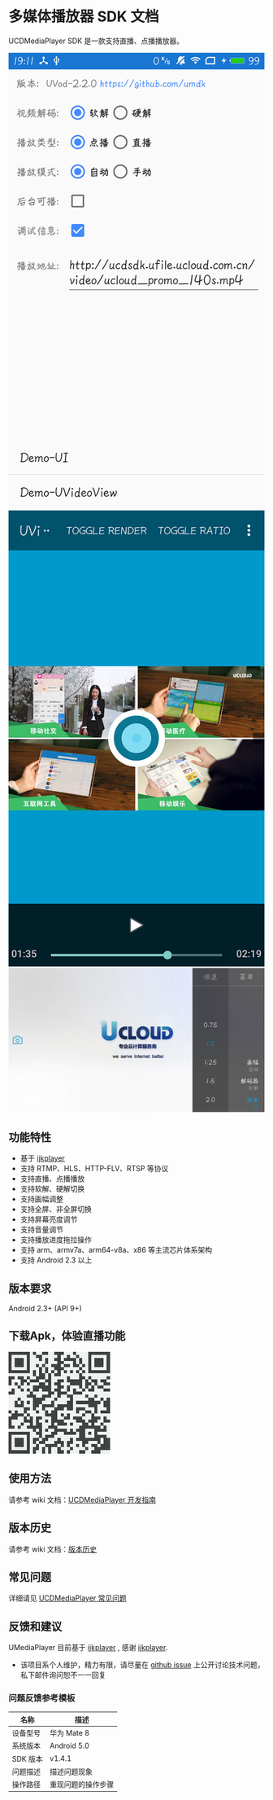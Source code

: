 # 多媒体播放器 SDK 文档

UCDMediaPlayer SDK 是一款支持直播、点播播放器。

![screenshot-1](screenshot/screenshot-1.png)  
![screenshot-2](screenshot/screenshot-2.png)  
![screenshot-3](screenshot/screenshot-3.png)  

## 功能特性

- 基于 [ijkplayer][1]
- 支持 RTMP、HLS、HTTP-FLV、RTSP 等协议
- 支持直播、点播播放
- 支持软解、硬解切换
- 支持画幅调整
- 支持全屏、非全屏切换
- 支持屏幕亮度调节
- 支持音量调节
- 支持播放进度拖拉操作
- 支持 arm、armv7a、arm64-v8a、x86 等主流芯片体系架构
- 支持 Android 2.3 以上

## 版本要求

Android 2.3+ (API 9+)

## 下载Apk，体验直播功能

![uvod-demo](screenshot/uvod_demo_qrcode.png)  

## 使用方法

请参考 wiki 文档：[UCDMediaPlayer 开发指南][2]

## 版本历史

请参考 wiki 文档：[版本历史][6]

## 常见问题

详细请见 [UCDMediaPlayer 常见问题][5]

## 反馈和建议

UMediaPlayer 目前基于 [ijkplayer][1] , 感谢 [ijkplayer][1].

  - 该项目系个人维护，精力有限，请尽量在 [github issue][3] 上公开讨论技术问题，私下邮件询问恕不一一回复

### 问题反馈参考模板

|名称|描述|
|---|---|
|设备型号|华为 Mate 8|
|系统版本|Android 5.0|
|SDK 版本|v1.4.1|
|问题描述|描述问题现象|
|操作路径|重现问题的操作步骤|

[1]: https://github.com/Bilibili/ijkplayer
[2]: https://github.com/umdk/UCDMediaPlayer_Android/wiki
[3]: https://github.com/umdk/UCDMediaPlayer_Android/issues
[5]: https://github.com/umdk/UCDMediaPlayer_Android/wiki/6-常见问题#6
[6]: https://github.com/umdk/UCDMediaPlayer_Android/wiki/8-版本历史#8
